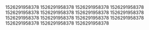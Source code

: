 1526291958378
1526291958378
1526291958378
1526291958378
1526291958378
1526291958378
1526291958378
1526291958378
1526291958378
1526291958378
1526291958378
1526291958378
1526291958378
1526291958378
1526291958378
